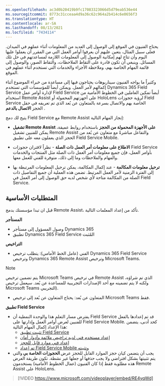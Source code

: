```yaml
---
ms.openlocfilehash: ac3d0b20419b9fc17083323066d5d79eab536e44
ms.sourcegitcommit: 8773c31cceaa4d9a36c62c964a2b414c6e0656f3
ms.translationtype: HT
ms.contentlocale: ar-SA
ms.lasthandoff: 08/13/2021
ms.locfileid: "7434114"
---
```

يحتاج الفنيون في الموقع إلى الوصول إلى العديد من المعلومات أثناء عملهم في الميدان. فعلى سبيل المثال، يتعين عليهم أن يعرفوا أوامر العمل التي من المقرر أن يعملوا عليها اليوم وأن تتاح لهم إمكانية الوصول إلى المعلومات اللازمة لمساعدتهم في حل تلك المسائل. وينبغي أن تكون قادرة على التقاط الملاحظات، والتقاط الصور، والوصول إلى قائمة المهام الخاصة بهم، وملاحظة الأجزاء والخدمات التي تستخدم أثناء عملهم في الموقع.

وكثيراً ما يواجه الفنيون سيناريوهات يحتاجون فيها إلى مساعدة من خبراء الموضوع أثناء إكمالهم لأمر العمل. ويمكن أيضاً للمؤسسات التي تستخدم Dynamics 365 Field Service لإدارة أوامر عمل Field Service أيضاً تمكين العاملين في الخطوط الأمامية من استخدام Remote Assist على أجهزتهم المحمولة أو HoloLens لرؤية حجوزات Field Service الخاصة بهم والاتصال بسرعة بالمتعاون عن بُعد الذي تم تعريفه في حقل الحجز **الاتصال بالدعم** .

يتيح لك دمج Field Service مع Remote Assist إنجاز المهام التالية:

-   **تشغيل Remote Assist على الأجهزة المحمولة من الحجز** باستخدام روابط عميقة، يمكن للفنيين تشغيل Remote Assist والتفاعل مباشرةً مع متعاون عن بُعد من الحجز الذي يعملون معه على تطبيق Field Service Mobile.

-   **الاطلاع على معلومات أمر العمل ذات الصلة** - نظراً لاقتران حجوزات Field Service بأوامر العمل، فإن جميع معلومات أمر العمل ذات الصلة مثل المنتجات والخدمات والمهام والملاحظات وما إلى ذلك، متوفرة للفني للعمل معها.

-   **ترحيل معلومات المكالمة** - عند إكمال المكالمة، يمكن ترحيل المعلومات المرتبطة بها إلى الفترة الزمنية لأمر العمل المرتبط. تضمن هذه العملية أن جميع التفاصيل ذات الصلة من المكالمة متاحة لأي شخص لديه حق الوصول إلى أمر العمل في Field Service.

## <a name="prerequisites"></a>المتطلبات الأساسية

قبل ان تبدا مؤسستك بدمج Remote Assist، تأكد من إعداد المعلمات التالية.

**المستأجر**

- وصول المسؤول إلى مستأجر Dynamics 365
- تطبيق Dynamics 365 Field Service المُثبت

**التراخيص**

- الفني (عامل الخط الأمامي): يتطلب ترخيص Dynamics 365 Field Service وترخيص Dynamics 365 Remote Assist وترخيص Microsoft Teams. 

> [!NOTE] 
> يتم تضمين ترخيص Microsoft Teams في ترخيص Remote Assist الذي تم شراؤه، ولكنه لا يتم تضمينه مع أحد الإصدارات التجريبية للمساعدة عن بُعد. سيعمل ترخيص Microsoft Teams التجريبي).  

- المتعاون عن بُعد: يحتاج المتعاون عن بُعد إلى ترخيص Microsoft Teams فقط. 

**تطبيق Field Service**

- يفترض مسار التعلم هذا والوحدة النمطية أن Field Service قد تم إعدادها بالفعل للفنيين لعرض أوامر العمل وإدارتها على Field Service Mobile. كحد أدنى، يتضمن هذا الإعداد إكمال المهام التالية:
   - [تثبيت تطبيق Field Service](/dynamics365/field-service/install-field-service)
   - [إعداد مستخدم فني لديه تراخيص ملائمة وأدوار أمان](/dynamics365/field-service/view-user-accounts-security-roles#set-up-a-user-for-field-service)
   - [إعداد فني موارد قابل للحجز](/dynamics365/field-service/set-up-bookable-resources) 
   - [تم إعداد Field Service Mobile وتثبيته](/dynamics365/field-service/install-field-service#step-2-download-the-field-service-mobile-app-on-a-phone-or-tablet)
- يجب أن يتضمن كيان حجز الموارد القابل للحجز عرض **الحجوزات الخاصة بي** والتي يتم تثبيتها بشكل افتراضي ولا يجب حذفها أو جعلها غير نشطة. تكون طريقة العرض هذه مطلوبة فقط إذا كان الفنيون (عمال الخطوط الأمامية) يستخدمون Remote Assist على HoloLens. 

> 

> [!VIDEO https://www.microsoft.com/videoplayer/embed/RE4yqWd]

